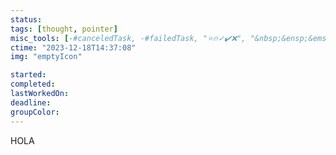 ```yaml
---
status: 
tags: [thought, pointer]
misc_tools: [-#canceledTask, -#failedTask, "⭐🔥✓✔️❌", "&nbsp;&ensp;&emsp;"]
ctime: "2023-12-18T14:37:08"
img: "emptyIcon"

started: 
completed: 
lastWorkedOn: 
deadline: 
groupColor: 
---
```

HOLA